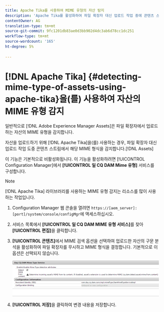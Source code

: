 ```yaml
---
title: Apache Tika를 사용하여 MIME 유형의 자산 탐지
description: 'Apache Tika를 활성화하여 파일 확장자 대신 업로드 작업 중에 콘텐츠 스트림에서 MIME 유형의 자산을 검색합니다. [!DNL Experience Manager Assets] '
contentOwner: AG
translation-type: tm+mt
source-git-commit: 9fc1201db83ae0d3bb902d4dc3ab6d78cc1dc251
workflow-type: tm+mt
source-wordcount: '165'
ht-degree: 5%

---
```



# [!DNL Apache Tika] {#detecting-mime-type-of-assets-using-apache-tika}을(를) 사용하여 자산의 MIME 유형 감지

일반적으로 [!DNL Adobe Experience Manager Assets]은 파일 확장자에서 업로드하는 자산의 MIME 유형을 감지합니다.

자산을 업로드하기 위해 [!DNL Apache Tika]을(를) 사용하는 경우, 파일 확장자 대신 업로드 작업 도중 콘텐츠 스트림에서 해당 MIME 형식을 감지합니다.[!DNL Assets]

이 기능은 기본적으로 비활성화됩니다. 이 기능을 활성화하려면 [!UICONTROL Configuration Manager]에서 **[!UICONTROL 일 CQ DAM Mime 유형]** 서비스를 구성합니다.

>[!NOTE]
>
>[!DNL Apache Tika] 라이브러리를 사용하는 MIME 유형 감지는 리소스를 많이 사용하는 작업입니다.

1. Configuration Manager 웹 콘솔을 열려면 `https://[aem_server]:[port]/system/console/configMgr`에 액세스하십시오.

1. 서비스 목록에서 **[!UICONTROL 일 CQ DAM MIME 유형 서비스]**&#x200B;를 찾아 **[!UICONTROL 편집]**&#x200B;을 클릭합니다.

1. **[!UICONTROL 콘텐츠]**&#x200B;에서 MIME 검색 옵션을 선택하여 업로드한 자산의 구문 분석을 활성화하여 파일 확장자를 무시하고 MIME 형식을 결정합니다. 기본적으로 이 옵션은 선택되지 않습니다.

   ![chlimage_1-333](assets/chlimage_1-333.png)

1. **[!UICONTROL 저장]**&#x200B;을 클릭하여 변경 내용을 저장합니다.
